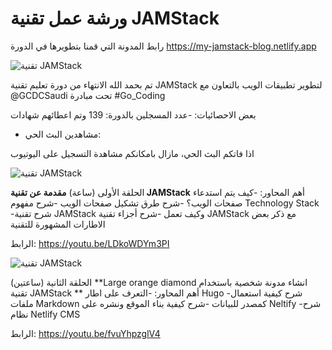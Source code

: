 # ورشة عمل تقنية JAMStack

رابط المدونة التي قمنا بتطويرها في الدورة
https://my-jamstack-blog.netlify.app

![تقنية JAMStack](https://pbs.twimg.com/media/E9zOYhnXEAYZzG4?format=jpg&name=large)


تم بحمد الله الانتهاء من دورة تعليم تقنية JAMStack لتطوير تطبيقات الويب بالتعاون مع 
@GCDCSaudi
 تحت مبادرة #Go_Coding 
 
 بعض الاحصائيات:
-عدد المسجلين بالدورة: 139 وتم اعطائهم شهادات
- مشاهدين البث الحي: 

اذا فاتكم البث الحي، مازال بامكانكم مشاهدة التسجيل على اليوتيوب


![تقنية JAMStack](https://pbs.twimg.com/media/E9zPBdsXsAEFWy1?format=png&name=large)

الحلقة الأولى (ساعة)
**مقدمة عن تقنية JAMStack**
أهم المحاور:
-كيف يتم استدعاء صفحات الويب؟
-شرح طرق تشكيل صفحات الويب
-شرح مفهوم Technology Stack
-شرح تقنية JAMStack وكيف تعمل
-شرح أجزاء تقنية JAMStack مع ذكر بعض الاطارات المشهورة للتقنية

الرابط:
https://youtu.be/LDkoWDYm3PI

![تقنية JAMStack](https://pbs.twimg.com/media/E9zPEuWWUAQ0hFz?format=jpg&name=large)

الحلقة الثانية (ساعتين)
**Large orange diamond انشاء مدونة شخصية باستخدام تقنية JAMStack
**
أهم المحاور:
-التعرف على اطار Hugo
-شرح كيفية استعمال ملفات Markdown كمصدر للبيانات
-شرح كيفية بناء الموقع ونشره على Neltify
-شرح نظام Netlify CMS

الرابط:
https://youtu.be/fvuYhpzglV4



